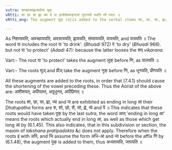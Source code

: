 ```yaml
---
sutra: शाच्छासाह्वाव्यावेपां युक्
vRtti: शा छा सा ह्वा व्या वे पा इत्येतेषामङ्गानां युगागमो भवति णौ परतः ॥
vRtti_eng: The augment युक् (य्)is added to the verbal stems शा, छा, सा, ह्वा, वे and पा before the affix णि (Causative).

---
```

As निशाययति, अवच्छाययति, अवसाययति, ह्वाययति, संव्याययति, वाययति, and पाययति ॥ The word पा includes the root पा 'to drink'. (_Bhuadi_ 972) पे 'to dry' (_Bhuadi_ 968). but not पा 'to protect' (_Adadi_ 47): because the latter looses the शप् _vikarana_.

Vart:- The root पा 'to protect' takes the augment लुक् before णि, as पालयति ॥

Vart:- The roots घुञ् and प्रीञ् take the augment नुक् before णि, as धूनयति, प्रीणयति ॥

All these augments are added to the roots, in order that (7.4.1) should cause the shortening of the vowel preceding these. Thus the Aorist of the above are: अशीशयत्, अपीपलत्, अदूधुनत्, अपीप्रिणत् ॥

The roots शा, छा, सा, ह्वा, व्या and पा are exhibited as ending in long आ their _Dhatupatha_ forms are श, शो, छो, सै, सो, ह्वे, व्ये and पै ॥ This indicates that these roots would have taken पुक् by the last _sutra_, the word आत् 'ending in long आ' means the roots which actually end in long आ, as well as those which get long आ by (6.1.45). This also indicates, that in this subdivision or section, the maxim of _lakshana_ _pratipadokta_ &c does not apply. Therefore when the roots इ with अपि, and जि assume the form अधि-आ and जा before the affix णि by (6.1.48), the augment पुक् is added to them, thus अध्यापयति, जापयति ॥